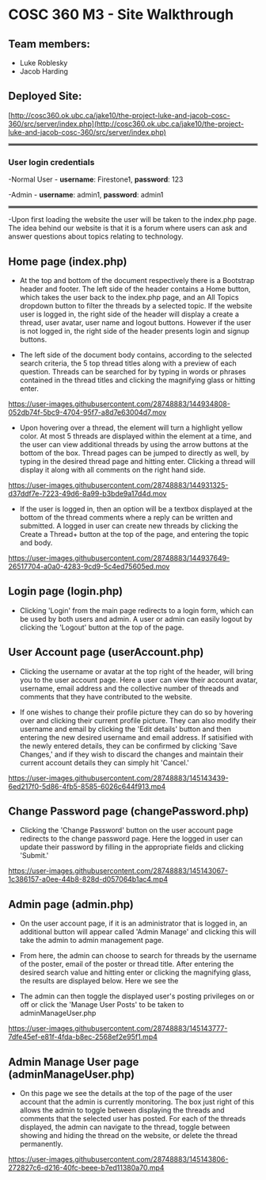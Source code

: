 # COSC 360 M3 - Site Walkthrough

## Team members:
- Luke Roblesky
- Jacob Harding

## Deployed Site:
[http://cosc360.ok.ubc.ca/jake10/the-project-luke-and-jacob-cosc-360/src/server/index.php](http://cosc360.ok.ubc.ca/jake10/the-project-luke-and-jacob-cosc-360/src/server/index.php)

<hr style="border:2px solid gray"> </hr>

### User login credentials
-Normal User - **username**: Firestone1, **password**: 123</p>
-Admin - **username**: admin1, **password**: admin1</p>

<hr style="border:2px solid gray"> </hr>

-Upon first loading the website the user will be taken to the index.php page. The idea behind our website is that it is a forum where users can ask and answer questions about topics relating to technology.

## Home page (index.php)
- At the top and bottom of the document respectively there is a Bootstrap header and footer. The left side of the header contains a Home button, which takes the user back to the index.php page, and an All Topics dropdown button to filter the threads by a selected topic. If the website user is logged in, the right side of the header will display a create a thread, user avatar, user name and logout buttons. However if the user is not logged in, the right side of the header presents login and signup buttons.

- The left side of the document body contains, according to the selected search criteria, the 5 top thread titles along with a preview of each question. Threads can be searched for by typing in words or phrases contained in the thread titles and clicking the magnifying glass or hitting enter. 

https://user-images.githubusercontent.com/28748883/144934808-052db74f-5bc9-4704-95f7-a8d7e63004d7.mov

- Upon hovering over a thread, the element will turn a highlight yellow color. At most 5 threads are displayed within the element at a time, and the user can view additional threads by using the arrow buttons at the bottom of the box. Thread pages can be jumped to directly as well, by typing in the desired thread page and hitting enter. Clicking a thread will display it along with all comments on the right hand side. 

https://user-images.githubusercontent.com/28748883/144931325-d37ddf7e-7223-49d6-8a99-b3bde9a17d4d.mov

- If the user is logged in, then an option will be a textbox displayed at the bottom of the thread comments where a reply can be written and submitted. A logged in user can create new threads by clicking the Create a Thread+ button at the top of the page, and entering the topic and body.

https://user-images.githubusercontent.com/28748883/144937649-26517704-a0a0-4283-9cd9-5c4ed75605ed.mov

## Login page (login.php)
- Clicking 'Login' from the main page redirects to a login form, which can be used by both users and admin. A user or admin can easily logout by clicking the 'Logout' button at the top of the page.

## User Account page (userAccount.php)
- Clicking the username or avatar at the top right of the header, will bring you to the user account page. Here a user can view their account avatar, username, email address and the collective number of threads and comments that they have contributed to the website.

- If one wishes to change their profile picture they can do so by hovering over and clicking their current profile picture. They can also modify their username and email by clicking the 'Edit details' button and then entering the new desired username and email address. If satisified with the newly entered details, they can be confirmed by clicking 'Save Changes,' and if they wish to discard the changes and maintain their current account details they can simply hit 'Cancel.'

https://user-images.githubusercontent.com/28748883/145143439-6ed217f0-5d86-4fb5-8585-6026c644f913.mp4

## Change Password page (changePassword.php)
- Clicking the 'Change Password' button on the user account page redirects to the change password page. Here the logged in user can update their password by filling in the appropriate fields and clicking 'Submit.'

https://user-images.githubusercontent.com/28748883/145143067-1c386157-a0ee-44b8-828d-d057064b1ac4.mp4

## Admin page (admin.php) 
- On the user account page, if it is an administrator that is logged in, an additional button will appear called 'Admin Manage' and clicking this will take the admin to admin management page. 

- From here, the admin can choose to search for threads by the username of the poster, email of the poster or thread title. After entering the desired search value and hitting enter or clicking the magnifying glass, the results are displayed below. Here we see the 

- The admin can then toggle the displayed user's posting privileges on or off or click the 'Manage User Posts' to be taken to adminManageUser.php

https://user-images.githubusercontent.com/28748883/145143777-7dfe45ef-e81f-4fda-b8ec-2568ef2e95f1.mp4

## Admin Manage User page (adminManageUser.php)
- On this page we see the details at the top of the page of the user account that the admin is currently monitoring. The box just right of this allows the admin to toggle between displaying the threads and comments that the selected user has posted. For each of the threads displayed, the admin can navigate to the thread, toggle between showing and hiding the thread on the website, or delete the thread permanently.

https://user-images.githubusercontent.com/28748883/145143806-272827c6-d216-40fc-beee-b7ed11380a70.mp4



